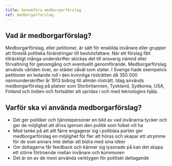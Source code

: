 ```yaml
---
title: Genomföra medborgarförslag
ref: medborgarforslag
---
```


## Vad är medborgarförslag?
Medborgarförslag, eller petitioner, är sätt för enskilda invånare eller grupper att föreslå politiska förändringar till beslutsfattare. När ett förslag fått tillräckligt många underskrifter skickas det till ansvarig nämnd eller förvaltning för genomgång och eventuellt genomförande. Medborgarförslag används världen över, av städer såväl som stater. I Sverige hade exempelvis petitioner en ledande roll i den kvinnliga rösträtten då 350 000 namnunderskrifter år 1913 bidrog till allmän rösträtt. Idag används medborgarförslag på platser som Storbritannien, Tyskland, Sydkorea, USA, Finland och Indien och fortsätter att spridas i och med teknologins hjälp.

## Varför ska vi använda medborgarförslag?
* Det ger politiker och tjänstepersoner en bild av vad invånarna tycker och ger de möjlighet att driva igenom den politik som folket vill ha 
* Med tanke på att allt färre engagerar sig i politiska partier ger medborgarförslag en möjlighet för fler att höras och skapar ett utrymme för de som annars inte deltar att bidra med sina idéer
* Om deltagarna får feedback och känner sig lyssnade på kan det skapa ett större förtroende mellan invånare och kommunen
* Det är en av de mest använda verktygen för politiskt deltagande 

